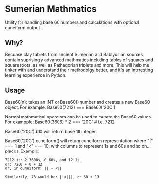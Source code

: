 # Sumerian Mathmatics

Utility for handling base 60 numbers and calculations with optional cuneiform output.

## Why?

Becuase clay tablets from ancient Sumerian and Bablyonian sources contain suprisingly advanced mathmatics including tables of squares and square roots, as well as Pathagorian triplets and more. This will help me tinker with and understand their methodolgy better, and it's an interesting learning experience in Python.

## Usage

Base60(n): takes an INT or Base60() number and creates a new Base60 object.
For example: Base60(7212) === Base60('20C')

Normal mathmatical operators can be used to mutate the Base60 values. For exampple: Base60(3606) \* 2 === '20C' # i.e. 7212

Base60('20C').b10 will return base 10 integer.

Base60('20C').cuneiform() will return cuneiform representation where "|" === 1 and "<" === 10, with columns to represent 1s and 60s and so on... places.
Example:

```
7212 is: 2 3600s, 0 60s, and 12 1s.
or: 7200 + 0 + 12
or, in cuneiform: || - <||

Similarily, 73 would be: | <|||, or 60 + 13.
```
